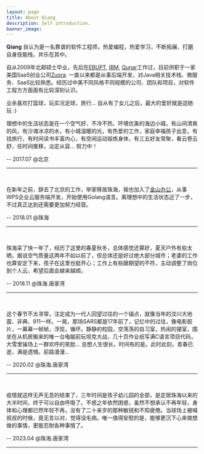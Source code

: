 ```yaml
---
layout: page
title: About Qiang
description: Self introduction.
banner_image: 
---
```


**Qiang** 自认为是一名靠谱的软件工程师，热爱编程，热爱学习，不断拓展、打磨自身技能栈，并乐在其中。

自从2009年北邮硕士毕业，先后在[EBUPT](https://www.ebupt.com),  [IBM](https://www.ibm.com/cn-zh),  [Qunar](https://train.qunar.com)工作过，目前供职于一家美国SaaS创业公司[Zuora](https://www.zuora.com).  一直以来都是从事后端开发，对Java相关技术栈、微服务、SaaS比较熟悉。经历过中美不同风格不同规模的公司、团队和项目，对软件工程方方面面有比较深刻认识。

业余喜欢打篮球，玩实况足球，旅行... 自从有了女儿之后，最大的爱好就是逗她玩 :)

理想中的生活状态是在一个空气好、不冷不热、环境优美的海边小城，有山间清爽的风，有沙滩冰凉的水，有小城温暖的光，有热爱的工作，家庭幸福孩子出息，有钱旅行，有时间读书丰富内心，有空闲运动锻炼身体，有三五好友常聚，看云卷云舒，任时间推移，淡定从容... 努力中！

-- 2017.07 @北京

----------------------
<br>

在新年之前，辞去了北京的工作，举家移居珠海，我也加入了[金山办公](https://www.wps.cn/)，从事WPS企业云服务端开发，开始使用Golang语言。离理想中的生活状态近了一步，不过真正达到还需要更加努力经营。

-- 2018.01 @珠海

----------------------
<br>

珠海呆了快一年了，经历了这里的春夏秋冬，总体感觉还算好，夏天户外有些太晒，据说空气质量这两年不如以前了，但总体还是好过绝大部分城市；老婆的工作也算安定下来，孩子在这里也挺开心；工作上有些跟期望的不符，主动调整了岗位到个人云，希望后面会越来越顺。

-- 2018.11 @珠海.唐家湾

----------------------
<br>

这个春节不太寻常，注定成为一代人回望过往的一个锚点，就像当年的汶川大地震、非典、911一样。一晃，那场SARS都是17年前了，记忆中的过往，像电影胶片，一幕幕一帧帧，浮现，循环。静静的校园，空荡荡的自习室，热闹的寝室，围坐在从机房搬来的唯一台电脑前玩坦克大战，几十页作业纸写满C语言项目代码，大雪里操场上一群欢呼的笑脸... 总想人生很长，时间有的是。此时此刻，青春已逝，满是遗憾。前路漫漫...

-- 2020.02 @珠海.唐家湾

----------------------
<br>

疫情就这样无声无息的结束了，三年时间是孩子幼儿园的全部，是定居珠海以来的大半时间，终于可以自由呼吸了。不惑之年依然困惑，虽然不想承认不再年轻，身体和心理都已然年轻不再，没有了二十来岁的那种敏锐和不知疲倦。当球场上被喊叔叔的时候，竟无言以对，觉得没毛病。唯一值得安慰的是，能够更沉下心来做想做的事情，更能忍耐各种事情了。

-- 2023.04 @珠海.唐家湾

----------------------
<br>
